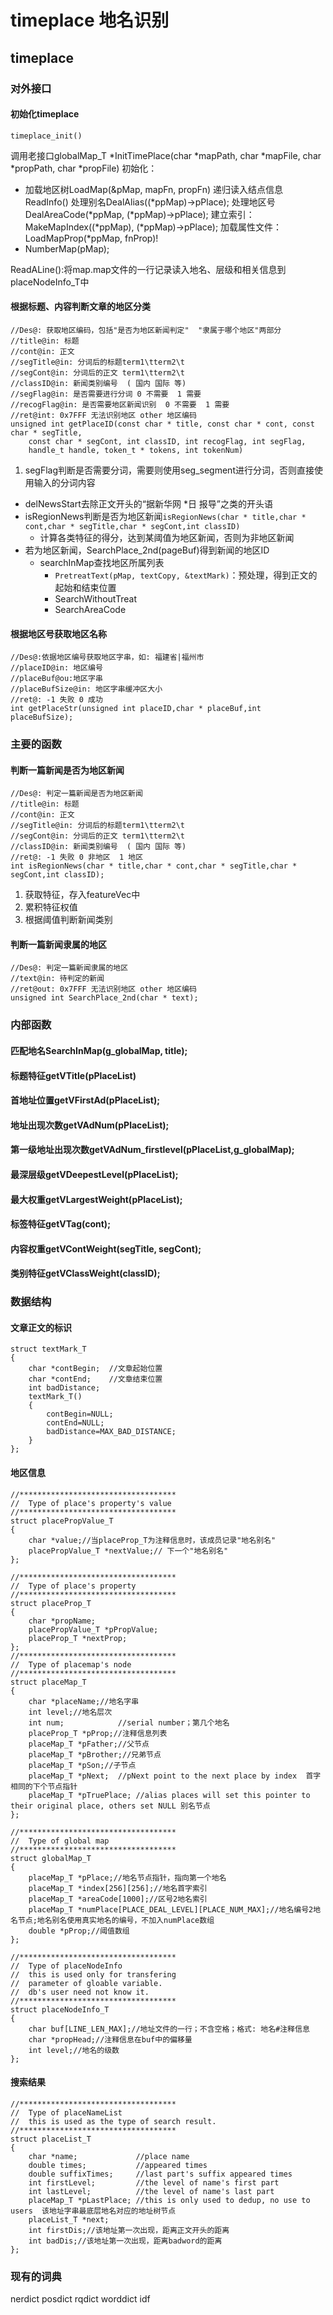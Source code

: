 # timeplace 地名识别

## timeplace

### 对外接口

#### 初始化timeplace

    timeplace_init()
调用老接口globalMap_T *InitTimePlace(char *mapPath, char *mapFile, char *propPath, char *propFile) 初始化：

* 加载地区树LoadMap(&pMap, mapFn, propFn)
递归读入结点信息ReadInfo()
处理别名DealAlias((*ppMap)->pPlace);
处理地区号DealAreaCode(*ppMap, (*ppMap)->pPlace);
建立索引：MakeMapIndex((*ppMap), (*ppMap)->pPlace);
加载属性文件：LoadMapProp(*ppMap, fnProp)!
* NumberMap(pMap);

ReadALine():将map.map文件的一行记录读入地名、层级和相关信息到placeNodeInfo_T中






#### 根据标题、内容判断文章的地区分类
	
	//Des@: 获取地区编码，包括"是否为地区新闻判定"  "隶属于哪个地区"两部分
	//title@in: 标题
	//cont@in: 正文
	//segTitle@in: 分词后的标题term1\tterm2\t
	//segCont@in: 分词后的正文 term1\tterm2\t
	//classID@in: 新闻类别编号  ( 国内 国际 等)
	//segFlag@in: 是否需要进行分词 0 不需要  1 需要
	//recogFlag@in: 是否需要地区新闻识别  0 不需要  1 需要                                                                                                                                       
	//ret@int: 0x7FFF 无法识别地区 other 地区编码
	unsigned int getPlaceID(const char * title, const char * cont, const char * segTitle,
		const char * segCont, int classID, int recogFlag, int segFlag,
		handle_t handle, token_t * tokens, int tokenNum)

1. segFlag判断是否需要分词，需要则使用seg_segment进行分词，否则直接使用输入的分词内容
* delNewsStart去除正文开头的“据新华网 *日 报导”之类的开头语
* isRegionNews判断是否为地区新闻`isRegionNews(char * title,char * cont,char * segTitle,char * segCont,int classID)`
	* 计算各类特征的得分，达到某阈值为地区新闻，否则为非地区新闻
* 若为地区新闻，SearchPlace_2nd(pageBuf)得到新闻的地区ID
	* searchInMap查找地区所属列表
		* `PretreatText(pMap, textCopy, &textMark)`：预处理，得到正文的起始和结束位置
		* SearchWithoutTreat
		* SearchAreaCode

#### 根据地区号获取地区名称
    
    //Des@:依据地区编号获取地区字串，如: 福建省|福州市
	//placeID@in: 地区编号
	//placeBuf@ou:地区字串
	//placeBufSize@in: 地区字串缓冲区大小
	//ret@: -1 失败 0 成功
	int getPlaceStr(unsigned int placeID,char * placeBuf,int placeBufSize);
	
### 主要的函数

#### 判断一篇新闻是否为地区新闻

	//Des@: 判定一篇新闻是否为地区新闻
	//title@in: 标题
	//cont@in: 正文
	//segTitle@in: 分词后的标题term1\tterm2\t
	//segCont@in: 分词后的正文 term1\tterm2\t
	//classID@in: 新闻类别编号  ( 国内 国际 等)
	//ret@: -1 失败 0 非地区  1 地区
	int isRegionNews(char * title,char * cont,char * segTitle,char * segCont,int classID);

 1. 获取特征，存入featureVec中
 2. 累积特征权值
 3. 根据阈值判断新闻类别

#### 判断一篇新闻隶属的地区

	//Des@: 判定一篇新闻隶属的地区
	//text@in: 待判定的新闻
	//ret@out: 0x7FFF 无法识别地区 other 地区编码
	unsigned int SearchPlace_2nd(char * text);

### 内部函数

#### 匹配地名SearchInMap(g_globalMap, title);
#### 标题特征getVTitle(pPlaceList)
#### 首地址位置getVFirstAd(pPlaceList);
#### 地址出现次数getVAdNum(pPlaceList);
#### 第一级地址出现次数getVAdNum_firstlevel(pPlaceList,g_globalMap);
#### 最深层级getVDeepestLevel(pPlaceList);
#### 最大权重getVLargestWeight(pPlaceList);
#### 标签特征getVTag(cont);
#### 内容权重getVContWeight(segTitle,  segCont);
#### 类别特征getVClassWeight(classID); 

### 数据结构
   
#### 文章正文的标识
    struct textMark_T
    {
        char *contBegin;  //文章起始位置
        char *contEnd;    //文章结束位置
        int badDistance;
        textMark_T()
        {
            contBegin=NULL;
            contEnd=NULL;
            badDistance=MAX_BAD_DISTANCE;
        }
    };

#### 地区信息
    //***********************************
    //  Type of place's property's value
    //***********************************
    struct placePropValue_T
    {
        char *value;//当placeProp_T为注释信息时，该成员记录"地名别名"
        placePropValue_T *nextValue;// 下一个"地名别名"
    };
    
    //***********************************
    //  Type of place's property
    //***********************************
    struct placeProp_T
    {
        char *propName;
        placePropValue_T *pPropValue;
        placeProp_T *nextProp;
    };
    //***********************************
    //  Type of placemap's node
    //***********************************
    struct placeMap_T
    {
        char *placeName;//地名字串
        int level;//地名层次
        int num;            //serial number；第几个地名
        placeProp_T *pProp;//注释信息列表
        placeMap_T *pFather;//父节点
        placeMap_T *pBrother;//兄弟节点
        placeMap_T *pSon;//子节点
        placeMap_T *pNext;  //pNext point to the next place by index  首字相同的下个节点指针
        placeMap_T *pTruePlace; //alias places will set this pointer to their original place, others set NULL 别名节点
    };

    //***********************************
    //  Type of global map
    //***********************************
    struct globalMap_T
    {
        placeMap_T *pPlace;//地名节点指针，指向第一个地名
        placeMap_T *index[256][256];//地名首字索引
        placeMap_T *areaCode[1000];//区号2地名索引
        placeMap_T *numPlace[PLACE_DEAL_LEVEL][PLACE_NUM_MAX];//地名编号2地名节点;地名别名使用真实地名的编号，不加入numPlace数组
        double *pProp;//阈值数组
    };
    
    //***********************************
    //  Type of placeNodeInfo
    //  this is used only for transfering 
    //  parameter of gloable variable.
    //  db's user need not know it.
    //***********************************
    struct placeNodeInfo_T
    {
        char buf[LINE_LEN_MAX];//地址文件的一行；不含空格；格式: 地名#注释信息
        char *propHead;//注释信息在buf中的偏移量
        int level;//地名的级数
    };

#### 搜索结果
    //***********************************
    //  Type of placeNameList
    //  this is used as the type of search result.
    //***********************************
    struct placeList_T
    {
        char *name;             //place name
        double times;           //appeared times
        double suffixTimes;     //last part's suffix appeared times
        int firstLevel;         //the level of name's first part
        int lastLevel;          //the level of name's last part
        placeMap_T *pLastPlace; //this is only used to dedup, no use to users  该地址字串最底层地名对应的地址树节点
        placeList_T *next;
        int firstDis;//该地址第一次出现，距离正文开头的距离
        int badDis;//该地址第一次出现，距离badword的距离    
    };

### 现有的词典
nerdict
posdict
rqdict
worddict
idf